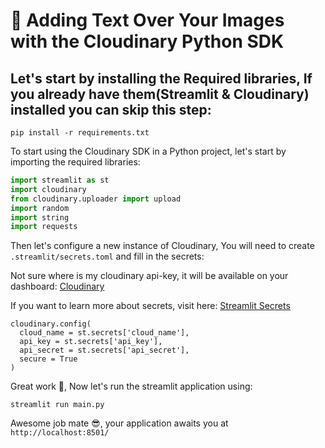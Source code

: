 # 🧰 Adding Text Over Your Images with the Cloudinary Python SDK

## Let's start by installing the Required libraries, If you already have them(Streamlit & Cloudinary) installed you can skip this step:
```
pip install -r requirements.txt
```

To start using the Cloudinary SDK in a Python project, let's start by importing the required libraries:

```py
import streamlit as st
import cloudinary
from cloudinary.uploader import upload
import random
import string
import requests
```

Then let's configure a new instance of Cloudinary, You will need to create `.streamlit/secrets.toml` and fill in the secrets:

Not sure where is my cloudinary api-key, it will be available on your dashboard: [Cloudinary](https://cloudinary.com/)

If you want to learn more about secrets, visit here: [Streamlit Secrets](https://docs.streamlit.io/streamlit-community-cloud/deploy-your-app/secrets-management)

```
cloudinary.config(
  cloud_name = st.secrets['cloud_name'],
  api_key = st.secrets['api_key'],
  api_secret = st.secrets['api_secret'],
  secure = True
)
```

Great work 👏, Now let's run the streamlit application using:
```
streamlit run main.py
```

Awesome job mate 😎, your application awaits you at `http://localhost:8501/`
